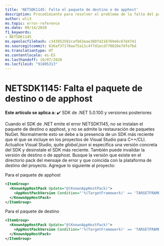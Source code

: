 ```yaml
---
title: 'NETSDK1145: Falta el paquete de destino o de apphost'
description: Procedimiento para resolver el problema de la falta del paquete de destino mientras no se admite la restauración de paquetes NuGet
author: wli3
ms.topic: error-reference
ms.date: 09/14/2020
f1_keywords:
- NETSDK1145
ms.openlocfilehash: c343952582cafb63eae388fd216769e6c67d4741
ms.sourcegitcommit: 636af37170ae75a11c4f7d1ecd770820e7dfe7bd
ms.translationtype: HT
ms.contentlocale: es-ES
ms.lasthandoff: 10/07/2020
ms.locfileid: "91805313"
---
```

# <a name="netsdk1145-targeting-or-apphost-pack-missing"></a>NETSDK1145: Falta el paquete de destino o de apphost

**Este artículo se aplica a:** ✔️ SDK de .NET 5.0.100 y versiones posteriores

Cuando el SDK de .NET emite el error NETSDK1145, no se instalan el paquete de destino o apphost, y no se admite la restauración de paquetes NuGet. Normalmente esto se debe a la presencia de un SDK más reciente que el que se incluye en los proyectos de Visual Studio para C++/CLI. Actualice Visual Studio, quite _global.json_ si especifica una versión concreta del SDK y desinstale el SDK más reciente. También puede invalidar la versión de destino o de apphost. Busque la versión que existe en el directorio pack del mensaje de error y que coincida con la plataforma de destino del proyecto. Agregue lo siguiente al proyecto:

Para el paquete de apphost

```xml
<ItemGroup>
  <KnownAppHostPack Update="@(KnownAppHostPack)">
    <AppHostPackVersion Condition="'%(TargetFramework)' == 'TARGETFRAMEWORK'">EXISTINGVERSION</AppHostPackVersion>
  </KnownAppHostPack>
</ItemGroup>
```

Para el paquete de destino

```xml
<ItemGroup>
  <KnownAppHostPack Update="@(KnownAppHostPack)">
    <AppHostPackVersion Condition="'%(TargetFramework)' == 'TARGETFRAMEWORK'">EXISTINGVERSION</AppHostPackVersion>
  </KnownAppHostPack>
</ItemGroup>
```
